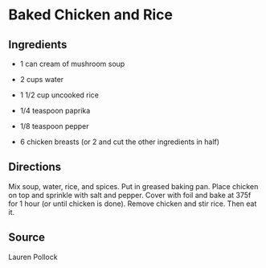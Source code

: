 Baked Chicken and Rice
======================


Ingredients
-----------

* 1 can cream of mushroom soup

* 2 cups water

* 1 1/2 cup uncooked rice

* 1/4 teaspoon paprika

* 1/8 teaspoon pepper

* 6 chicken breasts (or 2 and cut the other ingredients in half)


Directions
----------

Mix soup, water, rice, and spices. Put in greased baking pan. Place chicken on top and sprinkle with salt and pepper. Cover with foil and bake at 375f for 1 hour (or until chicken is done). Remove chicken and stir rice. Then eat it.


Source
------

Lauren Pollock
